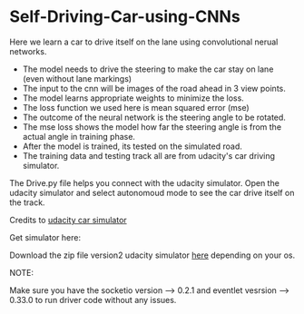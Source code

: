 # Self-Driving-Car-using-CNNs

Here we learn a car to drive itself on the lane using convolutional nerual networks.

- The model needs to drive the steering to make the car stay on lane (even without lane markings) 
- The input to the cnn will be images of the road ahead in 3 view points.
- The model learns appropriate weights to minimize the loss.
- The loss function we used here is mean squared error (mse)
- The outcome of the neural network is the steering angle to be rotated.
- The mse loss shows the model how far the steering angle is from the actual angle in training phase.
- After the model is trained, its tested on the simulated road.
- The training data and testing track all are from udacity's car driving simulator.

The Drive.py file helps you connect with the udacity simulator.
Open the udacity simulator and select autonomoud mode to see the car drive itself on the track.


Credits to [udacity car simulator](https://github.com/udacity/self-driving-car-sim)


Get simulator here:

Download the zip file version2 udacity simulator [here](https://github.com/udacity/self-driving-car-sim) depending on your os.


NOTE: 

Make sure you have the socketio version --> 0.2.1 and eventlet vesrsion --> 0.33.0 to run driver code without any issues.
